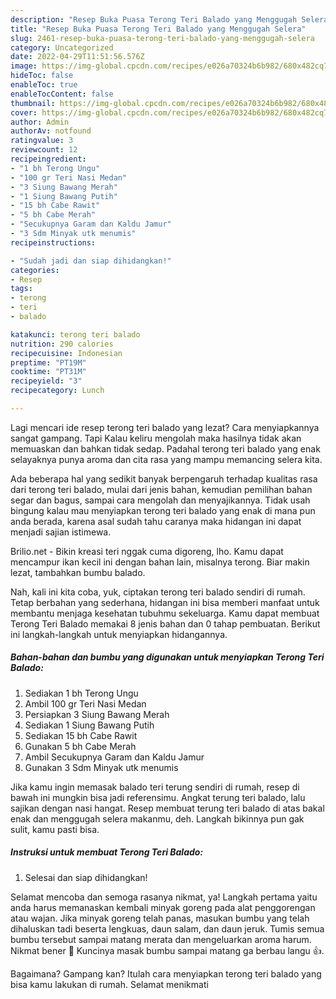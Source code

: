```yaml
---
description: "Resep Buka Puasa Terong Teri Balado yang Menggugah Selera"
title: "Resep Buka Puasa Terong Teri Balado yang Menggugah Selera"
slug: 2461-resep-buka-puasa-terong-teri-balado-yang-menggugah-selera
category: Uncategorized
date: 2022-04-29T11:51:56.576Z
image: https://img-global.cpcdn.com/recipes/e026a70324b6b982/680x482cq70/terong-teri-balado-foto-resep-utama.jpg
hideToc: false
enableToc: true
enableTocContent: false
thumbnail: https://img-global.cpcdn.com/recipes/e026a70324b6b982/680x482cq70/terong-teri-balado-foto-resep-utama.jpg
cover: https://img-global.cpcdn.com/recipes/e026a70324b6b982/680x482cq70/terong-teri-balado-foto-resep-utama.jpg
author: Admin
authorAv: notfound
ratingvalue: 3
reviewcount: 12
recipeingredient:
- "1 bh Terong Ungu"
- "100 gr Teri Nasi Medan"
- "3 Siung Bawang Merah"
- "1 Siung Bawang Putih"
- "15 bh Cabe Rawit"
- "5 bh Cabe Merah"
- "Secukupnya Garam dan Kaldu Jamur"
- "3 Sdm Minyak utk menumis"
recipeinstructions:

- "Sudah jadi dan siap dihidangkan!"
categories:
- Resep
tags:
- terong
- teri
- balado

katakunci: terong teri balado 
nutrition: 290 calories
recipecuisine: Indonesian
preptime: "PT19M"
cooktime: "PT31M"
recipeyield: "3"
recipecategory: Lunch

---
```



Lagi mencari ide resep terong teri balado yang lezat? Cara menyiapkannya sangat gampang. Tapi Kalau keliru mengolah maka hasilnya tidak akan memuaskan dan bahkan tidak sedap. Padahal terong teri balado yang enak selayaknya punya aroma dan cita rasa yang mampu memancing selera kita.


Ada beberapa hal yang sedikit banyak berpengaruh terhadap kualitas rasa dari terong teri balado, mulai dari jenis bahan, kemudian pemilihan bahan segar dan bagus, sampai cara mengolah dan menyajikannya. Tidak usah bingung kalau mau menyiapkan terong teri balado yang enak di mana pun anda berada, karena asal sudah tahu caranya maka hidangan ini dapat menjadi sajian istimewa.

Brilio.net - Bikin kreasi teri nggak cuma digoreng, lho. Kamu dapat mencampur ikan kecil ini dengan bahan lain, misalnya terong. Biar makin lezat, tambahkan bumbu balado.


Nah, kali ini kita coba, yuk, ciptakan terong teri balado sendiri di rumah. Tetap berbahan yang sederhana, hidangan ini bisa memberi manfaat untuk membantu menjaga kesehatan tubuhmu sekeluarga. Kamu dapat membuat Terong Teri Balado memakai 8 jenis bahan dan 0 tahap pembuatan. Berikut ini langkah-langkah untuk menyiapkan hidangannya.

<!--inarticleads1-->

##### Bahan-bahan dan bumbu yang digunakan untuk menyiapkan Terong Teri Balado:

1. Sediakan 1 bh Terong Ungu
1. Ambil 100 gr Teri Nasi Medan
1. Persiapkan 3 Siung Bawang Merah
1. Sediakan 1 Siung Bawang Putih
1. Sediakan 15 bh Cabe Rawit
1. Gunakan 5 bh Cabe Merah
1. Ambil Secukupnya Garam dan Kaldu Jamur
1. Gunakan 3 Sdm Minyak utk menumis


Jika kamu ingin memasak balado teri terung sendiri di rumah, resep di bawah ini mungkin bisa jadi referensimu. Angkat terung teri balado, lalu sajikan dengan nasi hangat. Resep membuat terung teri balado di atas bakal enak dan menggugah selera makanmu, deh. Langkah bikinnya pun gak sulit, kamu pasti bisa. 

<!--inarticleads2-->

##### Instruksi untuk membuat Terong Teri Balado:


1. Selesai dan siap dihidangkan!

Selamat mencoba dan semoga rasanya nikmat, ya! Langkah pertama yaitu anda harus memanaskan kembali minyak goreng pada alat penggorengan atau wajan. Jika minyak goreng telah panas, masukan bumbu yang telah dihaluskan tadi beserta lengkuas, daun salam, dan daun jeruk. Tumis semua bumbu tersebut sampai matang merata dan mengeluarkan aroma harum. Nikmat bener 🤤 Kuncinya masak bumbu sampai matang ga berbau langu 👍. 

Bagaimana? Gampang kan? Itulah cara menyiapkan terong teri balado yang bisa kamu lakukan di rumah. Selamat menikmati
